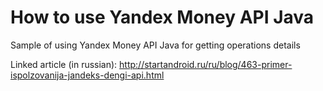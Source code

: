 # How to use Yandex Money API Java
Sample of using Yandex Money API Java for getting operations details

Linked article (in russian): http://startandroid.ru/ru/blog/463-primer-ispolzovanija-jandeks-dengi-api.html
